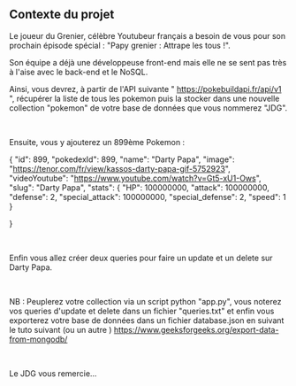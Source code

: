 ## Contexte du projet

Le joueur du Grenier, célèbre Youtubeur français a besoin de vous pour son prochain épisode spécial : "Papy grenier : Attrape les tous !".

Son équipe a déjà une développeuse front-end mais elle ne se sent pas très à l'aise avec le back-end et le NoSQL.

Ainsi, vous devrez, à partir de l'API suivante " https://pokebuildapi.fr/api/v1 ", récupérer la liste de tous les pokemon puis la stocker dans une nouvelle collection "pokemon" de votre base de données que vous nommerez "JDG".

​

Ensuite, vous y ajouterez un 899ème Pokemon :

{ "id": 899, "pokedexId": 899, "name": "Darty Papa", "image": "https://tenor.com/fr/view/kassos-darty-papa-gif-5752923", "videoYoutube": "https://www.youtube.com/watch?v=Gt5-xU1-Ows", "slug": "Darty Papa", "stats": { "HP": 100000000, "attack": 100000000, "defense": 2, "special\_attack": 100000000, "special\_defense": 2, "speed": 1 }

}

​

Enfin vous allez créer deux queries pour faire un update et un delete sur Darty Papa.

​

NB : Peuplerez votre collection via un script python "app.py", vous noterez vos queries d'update et delete dans un fichier "queries.txt" et enfin vous exporterez votre base de données dans un fichier database.json en suivant le tuto suivant (ou un autre ) https://www.geeksforgeeks.org/export-data-from-mongodb/

​

Le JDG vous remercie...

​